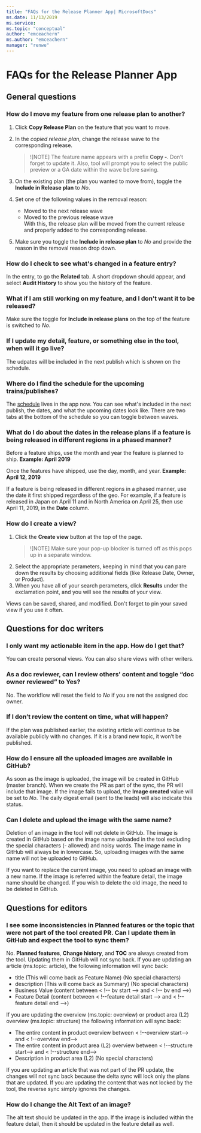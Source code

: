 ```yaml
---
title: "FAQs for the Release Planner App| MicrosoftDocs"
ms.date: 11/13/2019
ms.service: 
ms.topic: "conceptual"
author: "emceachern"
ms.author: "emceachern"
manager: "renwe"
---
```


# FAQs for the Release Planner App

## General questions

### How do I move my feature from one release plan to another?

1. Click **Copy Release Plan** on the feature that you want to move.  
1. In the *copied release plan*, change the release wave to the corresponding release.   
   > ![NOTE]
   > The feature name appears with a prefix **Copy -**. Don’t forget to update it. Also, tool will prompt you to select the public   preview or a GA date within the wave before saving. 

1. On the existing plan (the plan you wanted to move from), toggle the **Include in Release plan** to *No*.  
1. Set one of the following values in the removal reason:
   - Moved to the next release wave
   - Moved to the previous release wave  
With this, the release plan will be moved from the current release and properly added to the corresponding release.
1. Make sure you toggle the **Include in release plan** to *No* and provide the reason in the removal reason drop down.   
 
### How do I check to see what's changed in a feature entry?
In the entry, to go the **Related** tab. A short dropdown should appear, and select **Audit History** to show you the history of the feature. 

### What if I am still working on my feature, and I don't want it to be released?
Make sure the toggle for **Include in release plans** on the top of the feature is switched to *No*. 

### If I update my detail, feature, or something else in the tool, when will it go live? 
The udpates will be included in the next publish which is shown on the schedule. 

### Where do I find the schedule for the upcoming trains/publishes?
The [schedule](https://msit.powerbi.com/groups/fce55d85-50c2-4249-b054-60f8643ad13f/reports/0eb6f27b-2d3a-447d-9a6a-cf77f35bfbcd/ReportSection31aec9950d0006de8110) lives in the app now. You can see what's included in the next publish, the dates, and what the upcoming dates look like. There are two tabs at the bottom of the schedule so you can toggle between waves. 

### What do I do about the dates in the release plans if a feature is being released in different regions in a phased manner? 
Before a feature ships, use the month and year the feature is planned to ship. **Example: April 2019**

Once the features have shipped, use the day, month, and year. **Example: April 12, 2019**

If a feature is being released in different regions in a phased manner, use the date it first shipped regardless of the geo. For example, if a feature is released in Japan on April 11 and in North America on April 25, then use April 11, 2019, in the **Date** column. 

### How do I create a view?
1. Click the **Create view** button at the top of the page.
   > ![NOTE]
   > Make sure your pop-up blocker is turned off as this pops up in a separate window.
1. Select the appropriate perameters, keeping in mind that you can pare down the results by choosing additional fields (like Release Date, Owner, or Product). 
1. When you have all of your search perameters, click **Results** under the exclamation point, and you will see the results of your view. 

Views can be saved, shared, and modified. Don't forget to pin your saved view if you use it often.

## Questions for doc writers

### I only want my actionable item in the app. How do I get that?
You can create personal views. You can also share views with other writers.

### As a doc reviewer, can I review others' content and toggle “doc owner reviewed” to Yes?
No. The workflow will reset the field to *No* if you are not the assigned doc owner.

### If I don’t review the content on time, what will happen?
If the plan was published earlier, the existing article will continue to be available publicly with no changes. If it is a brand new topic, it won’t be published.

### How do I ensure all the uploaded images are available in GitHub?
As soon as the image is uploaded, the image will be created in GitHub (master branch). When we create the PR as part of the sync, the PR will include that image. If the image fails to upload, the **Image created** value will be set to *No*. The daily digest email (sent to the leads) will also indicate this status. 

### Can I delete and upload the image with the same name?
Deletion of an image in the tool will not delete in GitHub. The image is created in GitHub based on the image name uploaded in the tool excluding the special characters (- allowed) and noisy words. The image name in GitHub will always be in lowercase. So, uploading images with the same name will not be uploaded to GitHub.

If you want to replace the current image, you need to upload an image with a new name. If the image is referred within the feature detail, the image name should be changed. If you wish to delete the old image, the need to be deleted in GitHub.

## Questions for editors

### I see some inconsistencies in Planned features or the topic that were not part of the tool created PR. Can I update them in GitHub and expect the tool to sync them?
No. **Planned features**, **Change history**, and **TOC** are always created from the tool. Updating them in GitHub will not sync back. If you are updating an article (ms.topic: article), the following information will sync back:
- title (This will come back as Feature Name) (No special characters)
- description (This will come back as Summary) (No special characters)
- Business Value (content between < !-- bv start --> and < !-- bv end -->)
- Feature Detail (content between < !--feature detail start --> and < !--feature detail end -->)

If you are updating the overview (ms.topic: overview) or product area (L2) overview (ms.topic: structure) the following information will sync back:
- The entire content in product overview between < !--overview start--> and < !--overview end-->
- The entire content in product area (L2) overview between < !--structure start--> and < !--structure end-->
- Description in product area (L2) (No special characters)   

If you are updating an article that was not part of the PR update, the changes will not sync back because the delta sync will lock only the plans that are updated. If you are updating the content that was not locked by the tool, the reverse sync simply ignores the changes.

### How do I change the Alt Text of an image?
The alt text should be updated in the app. If the image is included within the feature detail, then it should be updated in the feature detail as well.

